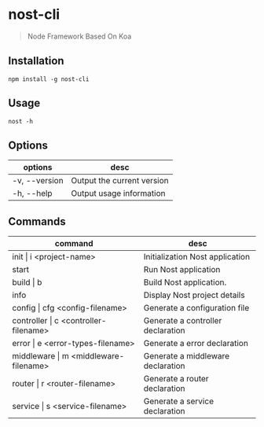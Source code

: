 # nost-cli

> Node Framework Based On Koa 

## Installation

```npm install -g nost-cli```

## Usage

```nost -h```

## Options

|      options     |               desc               |
| ---------------- | -------------------------------- |
| -v, --version    | Output the current version       |
| -h, --help       | Output usage information         |


## Commands

|      command                            |               desc                  |
| --------------------------------------- | ----------------------------------- |
| init \| i \<project-name>               | Initialization Nost application     |
| start                                   | Run Nost application                |
| build \| b                              | Build Nost application.             |
| info                                    | Display Nost project details        |
| config \| cfg \<config-filename>        | Generate a configuration file       |
| controller \| c \<controller-filename>  | Generate a controller declaration   |
| error \| e \<error-types-filename>      | Generate a error declaration        |
| middleware \| m \<middleware-filename>  | Generate a middleware declaration   |
| router \| r \<router-filename>          | Generate a router declaration       |
| service \| s \<service-filename>        | Generate a service declaration      |